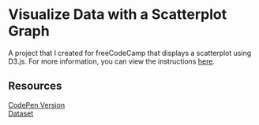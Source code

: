 # Visualize Data with a Scatterplot Graph

A project that I created for freeCodeCamp that displays a scatterplot using D3.js. For more information, you can view the instructions [here](https://www.freecodecamp.org/learn/data-visualization/data-visualization-projects/visualize-data-with-a-scatterplot-graph).

## Resources

[CodePen Version](https://codepen.io/lchap701/full/jOBvRQL)<br>
[Dataset](https://raw.githubusercontent.com/freeCodeCamp/ProjectReferenceData/master/cyclist-data.json)
